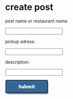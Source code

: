 #  **create post**
post name or restaurant name:

 <input type="text" id="name" name="name"/>

 pickup adress:

<input type="text" id="name" name="name"/>

description:

<input type="text" id="name" name="name"/>

![alt text](images/submit-button-png-25801.png)